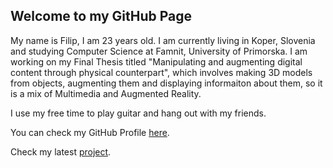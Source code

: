 ## Welcome to my GitHub Page

My name is Filip, I am 23 years old. I am currently living in Koper, Slovenia and studying Computer Science at Famnit, University of Primorska.
I am working on my Final Thesis titled "Manipulating and augmenting digital content through physical counterpart", which involves making 3D models from objects, augmenting them and displaying informaiton about them, so it is a mix of Multimedia and Augmented Reality.

I use my free time to play guitar and hang out with my friends.

You can check my GitHub Profile [here](https://github.com/FiSpro).

Check my latest [project](https://github.com/FiSpro/RPSLS).
